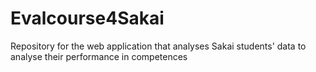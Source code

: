 # Evalcourse4Sakai
Repository for the web application that analyses Sakai students' data to analyse their performance in competences
